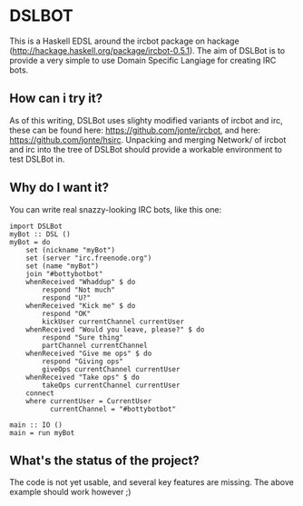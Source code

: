 DSLBOT
======

This is a Haskell EDSL around the ircbot package on hackage (http://hackage.haskell.org/package/ircbot-0.5.1). The aim of DSLBot is to provide a very simple to use Domain Specific Langiage for creating IRC bots.

How can i try it?
-----------------
As of this writing, DSLBot uses slighty modified variants of ircbot and irc, these can be found here: https://github.com/jonte/ircbot, and here: https://github.com/jonte/hsirc.
Unpacking and merging Network/ of ircbot and irc into the tree of DSLBot should provide a workable environment to test DSLBot in.

Why do I want it?
-----------------
You can write real snazzy-looking IRC bots, like this one:

    import DSLBot
    myBot :: DSL ()
    myBot = do
        set (nickname "myBot")
        set (server "irc.freenode.org")
        set (name "myBot")            
        join "#bottybotbot"          
        whenReceived "Whaddup" $ do
            respond "Not much" 
            respond "U?"                       
        whenReceived "Kick me" $ do
            respond "OK"
            kickUser currentChannel currentUser
        whenReceived "Would you leave, please?" $ do
            respond "Sure thing"
            partChannel currentChannel
        whenReceived "Give me ops" $ do
            respond "Giving ops"
            giveOps currentChannel currentUser
        whenReceived "Take ops" $ do
            takeOps currentChannel currentUser
        connect
        where currentUser = CurrentUser
              currentChannel = "#bottybotbot"
    
    main :: IO ()
    main = run myBot

What's the status of the project?
---------------------------------
The code is not yet usable, and several key features are missing. The above example should work however ;)
